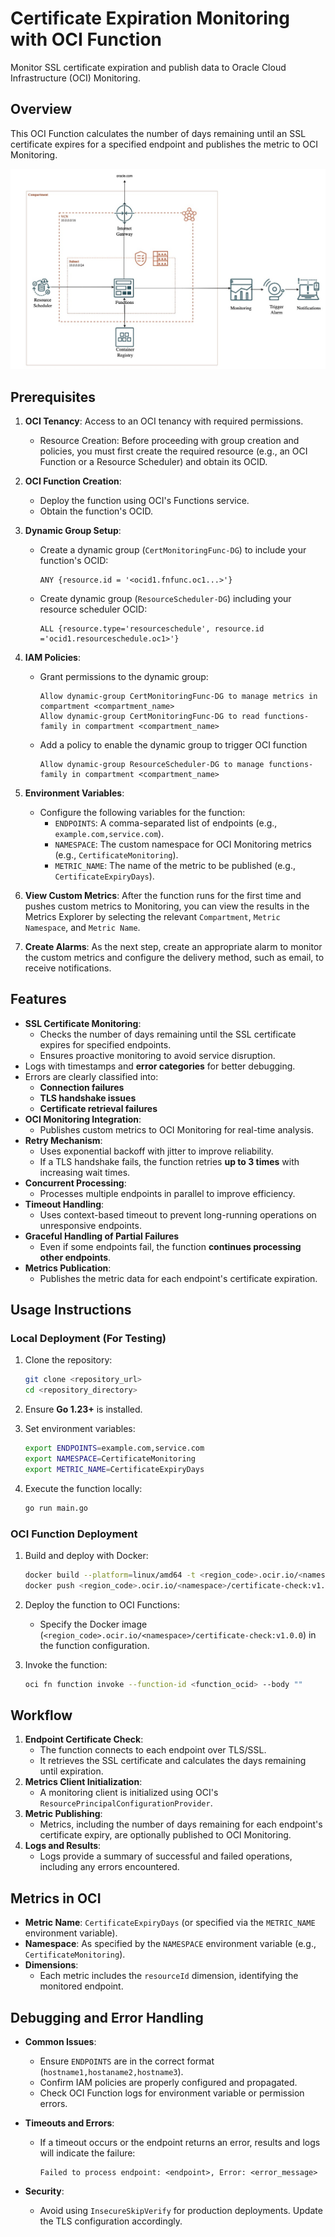 # Certificate Expiration Monitoring with OCI Function

Monitor SSL certificate expiration and publish data to Oracle Cloud Infrastructure (OCI) Monitoring.

## Overview

This OCI Function calculates the number of days remaining until an SSL certificate expires for a specified endpoint and publishes the metric to OCI Monitoring.

![Architecture Diagram](./assets/ArchitecturalDiagramV2.jpg)

## Prerequisites

1. **OCI Tenancy**: Access to an OCI tenancy with required permissions.
   - Resource Creation: Before proceeding with group creation and policies, you must first create the required resource (e.g., an OCI Function or a Resource Scheduler) and obtain its OCID.
2. **OCI Function Creation**:
    - Deploy the function using OCI's Functions service.
    - Obtain the function's OCID.
3. **Dynamic Group Setup**:
    - Create a dynamic group (`CertMonitoringFunc-DG`) to include your function's OCID:
      ```text
      ANY {resource.id = '<ocid1.fnfunc.oc1...>'}
      ```
    - Create dynamic group (`ResourceScheduler-DG`) including your resource scheduler OCID:
      ```text
      ALL {resource.type='resourceschedule', resource.id ='ocid1.resourceschedule.oc1>'}
      ```
4. **IAM Policies**:
    - Grant permissions to the dynamic group:
      ```text
      Allow dynamic-group CertMonitoringFunc-DG to manage metrics in compartment <compartment_name>
      Allow dynamic-group CertMonitoringFunc-DG to read functions-family in compartment <compartment_name>
      ```
   - Add a policy to enable the dynamic group to trigger OCI function
      ```text
      Allow dynamic-group ResourceScheduler-DG to manage functions-family in compartment <compartment_name>
      ```
5. **Environment Variables**:
    - Configure the following variables for the function:
        - `ENDPOINTS`: A comma-separated list of endpoints (e.g., `example.com,service.com`).
        - `NAMESPACE`: The custom namespace for OCI Monitoring metrics (e.g., `CertificateMonitoring`).
        - `METRIC_NAME`: The name of the metric to be published (e.g., `CertificateExpiryDays`).

6. **View Custom Metrics**: After the function runs for the first time and pushes custom metrics to Monitoring, you can view the results in the Metrics Explorer by selecting the relevant `Compartment`, `Metric Namespace`, and `Metric Name`.
7. **Create Alarms**: As the next step, create an appropriate alarm to monitor the custom metrics and configure the delivery method, such as email, to receive notifications.

## Features

- **SSL Certificate Monitoring**:
    - Checks the number of days remaining until the SSL certificate expires for specified endpoints.
    - Ensures proactive monitoring to avoid service disruption.
- Logs with timestamps and **error categories** for better debugging.
- Errors are clearly classified into:
    - **Connection failures**
    - **TLS handshake issues**
    - **Certificate retrieval failures**
- **OCI Monitoring Integration**:
    - Publishes custom metrics to OCI Monitoring for real-time analysis.
- **Retry Mechanism**:
    - Uses exponential backoff with jitter to improve reliability.
    - If a TLS handshake fails, the function retries **up to 3 times** with increasing wait times.
- **Concurrent Processing**:
    - Processes multiple endpoints in parallel to improve efficiency.
- **Timeout Handling**:
    - Uses context-based timeout to prevent long-running operations on unresponsive endpoints.
- **Graceful Handling of Partial Failures**
    - Even if some endpoints fail, the function **continues processing other endpoints**.
- **Metrics Publication**:
    - Publishes the metric data for each endpoint's certificate expiration.

## Usage Instructions

### Local Deployment (For Testing)

1. Clone the repository:
   ```bash
   git clone <repository_url>
   cd <repository_directory>
   ```

2. Ensure **Go 1.23+** is installed.

3. Set environment variables:
   ```bash
   export ENDPOINTS=example.com,service.com
   export NAMESPACE=CertificateMonitoring
   export METRIC_NAME=CertificateExpiryDays
   ```

4. Execute the function locally:
   ```bash
   go run main.go
   ```

### OCI Function Deployment

1. Build and deploy with Docker:
   ```bash
   docker build --platform=linux/amd64 -t <region_code>.ocir.io/<namespace>/certificate-check:v1.0.0 .
   docker push <region_code>.ocir.io/<namespace>/certificate-check:v1.0.0
   ```

2. Deploy the function to OCI Functions:
    - Specify the Docker image (`<region_code>.ocir.io/<namespace>/certificate-check:v1.0.0`) in the function configuration.

3. Invoke the function:
   ```bash
   oci fn function invoke --function-id <function_ocid> --body ""
   ```

## Workflow

1. **Endpoint Certificate Check**:
    - The function connects to each endpoint over TLS/SSL.
    - It retrieves the SSL certificate and calculates the days remaining until expiration.
2. **Metrics Client Initialization**:
    - A monitoring client is initialized using OCI's `ResourcePrincipalConfigurationProvider`.
3. **Metric Publishing**:
    - Metrics, including the number of days remaining for each endpoint's certificate expiry, are optionally published to OCI Monitoring.
4. **Logs and Results**:
    - Logs provide a summary of successful and failed operations, including any errors encountered.

## Metrics in OCI

- **Metric Name**: `CertificateExpiryDays` (or specified via the `METRIC_NAME` environment variable).
- **Namespace**: As specified by the `NAMESPACE` environment variable (e.g., `CertificateMonitoring`).
- **Dimensions**:
    - Each metric includes the `resourceId` dimension, identifying the monitored endpoint.

## Debugging and Error Handling

- **Common Issues**:
    - Ensure `ENDPOINTS` are in the correct format (`hostname1,hostaname2,hostname3`).
    - Confirm IAM policies are properly configured and propagated.
    - Check OCI Function logs for environment variable or permission errors.

- **Timeouts and Errors**:
    - If a timeout occurs or the endpoint returns an error, results and logs will indicate the failure:
      ```text
      Failed to process endpoint: <endpoint>, Error: <error_message>
      ```

- **Security**:
    - Avoid using `InsecureSkipVerify` for production deployments. Update the TLS configuration accordingly.
